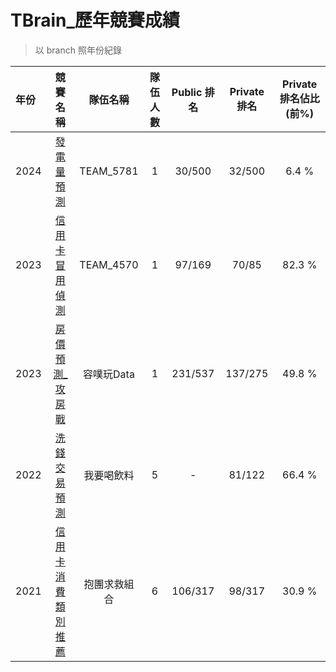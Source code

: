 # TBrain_歷年競賽成績
> 以 branch 照年份紀錄
  
| 年份 |   競賽名稱  | 隊伍名稱 | 隊伍人數 | Public 排名  | Private 排名 | Private 排名佔比(前%) |  
| :--  | :-------: | :----: | :----: | :----: | :----: | :----: |
| 2024 | [發電量預測](https://tbrain.trendmicro.com.tw/Competitions/Details/36) | TEAM_5781 | 1 | 30/500 | 32/500 | 6.4 % |  
| 2023 | [信用卡冒用偵測](https://tbrain.trendmicro.com.tw/Competitions/Details/31) | TEAM_4570 | 1 | 97/169 | 70/85 | 82.3 % |  
| 2023 | [房價預測_攻房戰](https://tbrain.trendmicro.com.tw/Competitions/Details/30) | 容噗玩Data | 1 | 231/537 | 137/275 | 49.8 % |  
| 2022 | [洗錢交易預測](https://tbrain.trendmicro.com.tw/Competitions/Details/24) | 我要喝飲料 | 5 | - | 81/122 | 66.4 % |  
| 2021 | [信用卡消費類別推薦](https://tbrain.trendmicro.com.tw/Competitions/Details/18) | 抱團求救組合 | 6 | 106/317 | 98/317 | 30.9 % |  

